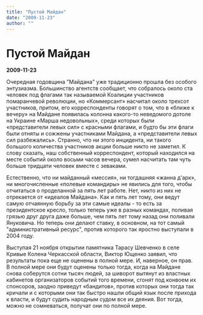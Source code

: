 ```yaml
---
title: "Пустой Майдан"
date: "2009-11-23"
author: ""
---
```


# Пустой Майдан

**2009-11-23** 

Очередная годовщина "Майдана" уже традиционно прошла без особого энтузиазма. Большинство агентств сообщает, что собралось около ста человек под флагами так называемой Коалиции участников помаранчевой революции, но «Коммерсант» насчитал около трехсот участников, притом, его корреспонденты говорят о том, что в «ближе к вечеру» на Майдане появилась колонна какого-то неведомого дотоле на Украине «Марша недовольных», среди которых были «представители левых сил» с красными флагами, и будто бы эти флаги были отняты и сожжены участниками Майдана, а «представители левых сил разбежались». Странно, что ни этого инцидента, ни такого большого количества участников акции больше никто не заметил. К слову сказать, наш собственный корреспондент, который находился на месте событий около восьми часов вечера, сумел насчитать там чуть больше тридцати человек вместе с зеваками.

Естественно, что ни майданный «мессия», ни тогдашняя «жанна д'арк», ни многочисленные «полевые командиры» не явились для того, чтобы отчитаться о проделанной за пять лет работе. Нет, никто из них не отрекается от «идеалов Майдана». Как и пять лет тому, они ведут самую отчаянную борьбу за эти самые идеалы - то есть за президентское кресло, только теперь уже в разных командах, поливая грязью друг друга даже больше, чем пять лет тому назад они поливали Януковича. Но теперь они делают ставку, в основном, на тот самый "административный ресурс", против которого так яростно выступали в 2004 году.

Выступая 21 ноября открытии памятника Тарасу Шевченко в селе Кривые Колена Черкасской области, Виктор Ющенко заявил, что результаты пока еще не оценены в полной мере. И, наверное, он прав. В полной мере они будут оценены только тогда, когда на Майдане снова соберутся сотни тысяч людей, за шиворот вытянут из властных кабинетов организаторов событий того времени, сгонят под конвоем их спонсоров, заодно приведут «бандитов», против которых они тогда так кричали и с которыми они так быстро нашли общий язык после прихода к власти, и будут судить народным судом все их деяния. Вот тогда, можно не сомневаться, получат они по полной мере.